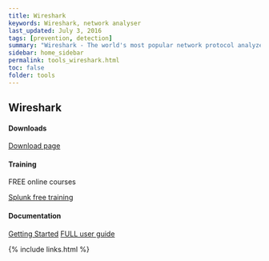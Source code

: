 ```yaml
---
title: Wireshark
keywords: Wireshark, network analyser
last_updated: July 3, 2016
tags: [prevention, detection] 
summary: "Wireshark - The world's most popular network protocol analyzer."
sidebar: home_sidebar
permalink: tools_wireshark.html
toc: false
folder: tools
---
```





<div class="row">
         <div class="col-lg-12">
             <h2 class="page-header">Wireshark</h2>
         </div>
         <div class="col-md-3 col-sm-6">
             <div class="panel panel-default text-center">
                 <div class="panel-heading">
                     <span class="fa-stack fa-5x">
                           <i class="fa fa-circle fa-stack-2x text-primary"></i>
                           <i class="fa fa-download fa-stack-1x fa-inverse"></i>
                     </span>
                 </div>
                 <div class="panel-body">
                     <h4>Downloads</h4>
                     <p></p>
                     <a href="https://www.wireshark.org/#downloadLink" class="btn btn-primary">Download page</a>
                 </div>
             </div>
         </div>
         <div class="col-md-3 col-sm-6">
             <div class="panel panel-default text-center">
                 <div class="panel-heading">
                     <span class="fa-stack fa-5x">
                           <i class="fa fa-circle fa-stack-2x text-primary"></i>
                           <i class="fa fa-graduation-cap fa-stack-1x fa-inverse"></i>
                     </span>
                 </div>
                 <div class="panel-body">
                     <h4>Training</h4>
                     <p>FREE online courses</p>
                     <a href="https://www.wireshark.org/learn" class="btn btn-primary">Splunk free training</a>
                 </div>
             </div>
         </div>
         <div class="col-md-3 col-sm-6">
             <div class="panel panel-default text-center">
                 <div class="panel-heading">
                     <span class="fa-stack fa-5x">
                           <i class="fa fa-circle fa-stack-2x text-primary"></i>
                           <i class="fa fa-book fa-stack-1x fa-inverse"></i>
                     </span>
                 </div>
                 <div class="panel-body">
                     <h4>Documentation</h4>
                     <p></p>
                     <a href="https://www.wireshark.org/docs/wsug_html_chunked/ChapterIntroduction.html" class="btn btn-primary">Getting Started</a>
                     <a href="https://www.wireshark.org/docs/wsug_html_chunked/" class="btn btn-primary">FULL user guide</a>
                 </div>
             </div>
         </div>
</div>



{% include links.html %}

